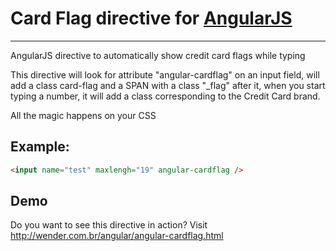 # Card Flag directive for [AngularJS](http://angularjs.org/)

***

AngularJS directive to automatically show credit card flags while typing


This directive will look for attribute "angular-cardflag" on an input field, will add a class card-flag and a SPAN with a class "_flag" after it,
when you start typing a number, it will add a class corresponding to the Credit Card brand.

All the magic happens on your CSS

## Example: 
```HTML
<input name="test" maxlengh="19" angular-cardflag />
```


## Demo
Do you want to see this directive in action? Visit http://wender.com.br/angular/angular-cardflag.html
